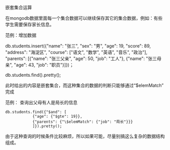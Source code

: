 嵌套集合运算

在mongodb数据里面每一个集合数据可以继续保存其它的集合数据，例如：有些学生需要保存家长信息。

范例：增加数据

db.students.insert({"name": "张三", "sex": "男", "age": 19, "score": 89, "address": "海淀区", "course": ["语文", "数学", "英语", "音乐", "政治"], "parents": [{"name": "张三父亲", "age": 50, "job": "工人"}, {"name": "张三母亲", "age": 43, "job": "职员"}]})；



db.students.find().pretty();

此时给出的内容是嵌套集合，而这种集合的数据的判断只能够通过“$elemMatch” 完成

范例： 查询出父母有人是局长的信息

```
db.students.find({"$and": [
			{"age": {"$gte": 19}}, 
			{"parents": {"\$elemMatch": {"job": "局长"}}}
			]}).pretty();
```

由于这种查询的时候条件比较麻烦，所以如果可能，尽量别搞这么复杂的数据结构组成。